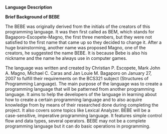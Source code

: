 **Language Description**

**Brief Background of BEBE**

The BEBE was originally derived from the initials of the creators of this programming language. It was then first called as BEM, which stands for Bagaporo-Escopete-Magno, the first three members, but they were not satisfied to the first name that came up so they decided to change it. After a huge brainstorming, another name was proposed Magno, one of the creators, he suggested the name BEBE. It is because Bebe is also his nickname and the name he always use in computer games.

 The language was written and created by Christian P. Escopete, Mark John A. Magno, Michael C. Caras and Jan Louie M. Bagaporo on January 27, 2007 to fulfill their requirements on the BCS321 subject (Structures of Programming Language). The main purpose of the language was to create a programming language that will be patterned from another programming language. It aims to help the developers of the language in learning about how to create a certain programming language and to also acquire knowledge from by means of their researched done during completing the project. It also covers some topics like Lexical Analyzer. BEBE will be a case-sensitive, imperative programming language. It features simple control flow and data types, several operators. BEBE may not be a complete programming language but it can do basic operations in programming.
